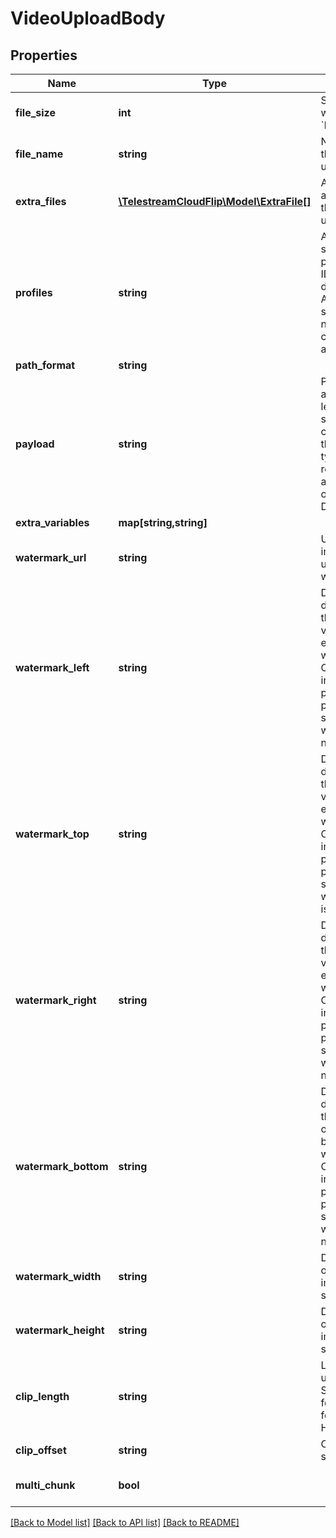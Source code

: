 # VideoUploadBody

## Properties
Name | Type | Description | Notes
------------ | ------------- | ------------- | -------------
**file_size** | **int** | Size of the file that will be uploaded in &#x60;bytes&#x60;. | 
**file_name** | **string** | Name of the file that will be uploaded. | 
**extra_files** | [**\TelestreamCloudFlip\Model\ExtraFile[]**](ExtraFile.md) | A list of names of additional files that will be uploaded. | [optional] 
**profiles** | **string** | A comma-separated list of profile names or IDs to be used during encoding. Alternatively, specify none so no encodings will created right away. | [optional] 
**path_format** | **string** |  | [optional] 
**payload** | **string** | Payload is an arbitrary text of length 256 or shorter that you can store along the Video. It is typically used to retain an association with one of your own DB record ID. | [optional] 
**extra_variables** | **map[string,string]** |  | [optional] 
**watermark_url** | **string** | URL pointing to an image that will be used asa watermark. | [optional] 
**watermark_left** | **string** | Determines distance between the left edge of a video and the left edge of a watermark image. Can be specified in pixels or percents. This parameter can be set only if watermark_right is not. | [optional] 
**watermark_top** | **string** | Determines distance between the top edge of a video and the top edge of a watermark image. Can be specified in pixels or percents. This parameter can be set only if watermark_bottom is not. | [optional] 
**watermark_right** | **string** | Determines distance between the right edge of a video and the right edge of a watermark image. Can be specified in pixels or percents. This parameter can be set only if watermark_left is not. | [optional] 
**watermark_bottom** | **string** | Determines distance between the bottom edge of a video and the bottom edge of a watermark image. Can be specified in pixels or percents. This parameter can be set only if watermark_top is not. | [optional] 
**watermark_width** | **string** | Determines width of the watermark image. Should be specified in pixels. | [optional] 
**watermark_height** | **string** | Determines width of the watermark image. Should be specified in pixels. | [optional] 
**clip_length** | **string** | Length of the uploaded video. Should be formatted as follows: HH:MM:SS | [optional] 
**clip_offset** | **string** | Clip starts at a specific offset. | [optional] 
**multi_chunk** | **bool** |  | [optional] [default to true]

[[Back to Model list]](../README.md#documentation-for-models) [[Back to API list]](../README.md#documentation-for-api-endpoints) [[Back to README]](../README.md)


